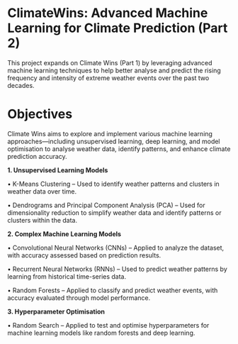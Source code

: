<h1>ClimateWins: Advanced Machine Learning for Climate Prediction (Part 2)</h1>

This project expands on Climate Wins (Part 1) by leveraging advanced machine learning techniques to help better analyse and predict the rising frequency and intensity of extreme weather events over the past two decades.

<h1>Objectives</h1>

Climate Wins aims to explore and implement various machine learning approaches—including unsupervised learning, deep learning, and model optimisation to analyse weather data, identify patterns, and enhance climate prediction accuracy.

<b>1. Unsupervised Learning Models</b>

•  K-Means Clustering – Used to identify weather patterns and clusters in weather data over time.

•  Dendrograms and Principal Component Analysis (PCA) – Used for dimensionality reduction to simplify weather data and identify patterns or clusters within the data.


<b>2.  Complex Machine Learning Models</b>

• Convolutional Neural Networks (CNNs) – Applied to analyze the dataset, with accuracy assessed based on prediction results.

• Recurrent Neural Networks (RNNs) – Used to predict weather patterns by learning from historical time-series data.

• Random Forests – Applied to classify and predict weather events, with accuracy evaluated through model performance.


<b>3. Hyperparameter Optimisation</b>

• Random Search – Applied to test and optimise hyperparameters for machine learning models like random forests and deep learning.





